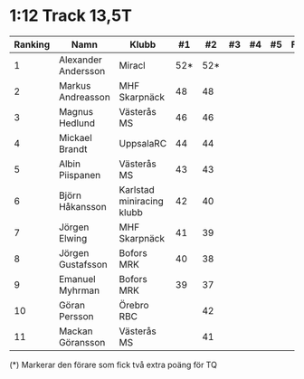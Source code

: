 # 1:12 Track 13,5T

| Ranking | Namn                | Klubb                     |  #1  |  #2  |  #3 |  #4 |  #5 | Final | Tot |
| ------- | ------------------- | ------------------------- | ---- | ---- | --- | --- | --- | ----- | --- |
| 1       | Alexander Andersson | Miracl                    | 52*  | 52*  |     |     |     |       | 104 |
| 2       | Markus Andreasson   | MHF Skarpnäck             | 48   | 48   |     |     |     |       | 96  |
| 3       | Magnus Hedlund      | Västerås MS               | 46   | 46   |     |     |     |       | 92  |
| 4       | Mickael Brandt      | UppsalaRC                 | 44   | 44   |     |     |     |       | 88  |
| 5       | Albin Piispanen     | Västerås MS               | 43   | 43   |     |     |     |       | 86  |
| 6       | Björn Håkansson     | Karlstad miniracing klubb | 42   | 40   |     |     |     |       | 82  |
| 7       | Jörgen Elwing       | MHF Skarpnäck             | 41   | 39   |     |     |     |       | 80  |
| 8       | Jörgen Gustafsson   | Bofors MRK                | 40   | 38   |     |     |     |       | 78  |
| 9       | Emanuel Myhrman     | Bofors MRK                | 39   | 37   |     |     |     |       | 76  |
| 10      | Göran Persson       | Örebro RBC                |      | 42   |     |     |     |       | 42  |
| 11      | Mackan Göransson    | Västerås MS               |      | 41   |     |     |     |       | 41  |

(*) Markerar den förare som fick två extra poäng för TQ

